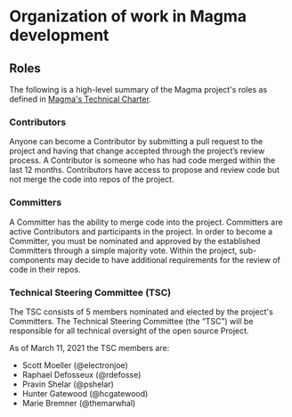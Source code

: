 # Organization of work in Magma development

## Roles

The following is a high-level summary of the Magma project's roles as defined in [Magma's Technical Charter](https://github.com/magma/tsc/blob/main/CHARTER.md).

### Contributors

Anyone can become a Contributor by submitting a pull request to the project
and having that change accepted through the project’s review process. A
Contributor is someone who has had code merged within the last 12 months.
Contributors have access to propose and review code but not merge the code
into repos of the project.

### Committers

A Committer has the ability to merge code into the project. Committers are
active Contributors and participants in the project. In order to become a
Committer, you must be nominated and approved by the established Committers
through a simple majority vote.  Within the project, sub-components may decide to have additional requirements
for the review of code in their repos.

### Technical Steering Committee (TSC)

The TSC consists of 5 members nominated and elected by the project's Committers.
The Technical Steering Committee (the “TSC”) will be responsible for all technical
oversight of the open source Project.

As of March 11, 2021 the TSC members are:

- Scott Moeller (@electronjoe)
- Raphael Defosseux (@rdefosse)
- Pravin Shelar (@pshelar)
- Hunter Gatewood (@hcgatewood)
- Marie Bremner (@themarwhal)
